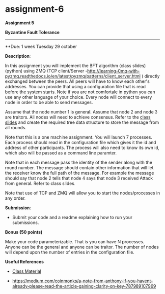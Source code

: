 # assignment-6

**Assignment 5**

**Byzantine Fault Tolerance**

******************

**Due: 1 week Tuesday 29 october


**Description**: 

In this assignment you will implement the BFT algorithm (class slides) (python) using ZMQ (TCP client/Server -http://learning-0mq-with-pyzmq.readthedocs.io/en/latest/pyzmq/patterns/client_server.html ) directly exchanged between the peers. All peers will have to know each other's addresses. You can provide that using a configuration file that is read before the system starts. Note if you are not comfortale in python you can use any other language of your choice. Every node will connect to every node in order to be able to send messages.

Assume that the node number 1 is general.  Assume that node 2 and node 3 are traitors. All nodes will need to achieve consensus. Refer to the [class slides](https://github.com/vu-resilient-distributed-systems/lectures-fall-2019/tree/master/Module-5-AvoidingFailures) and create the required tree data structure to store the message from all rounds.

Note that this is a one machine assignment. You will launch 7 processes. Each process should read in the configuration file which gives it the id and address of other participants. The process will also need to know its own id, which also will be passed as a command line paramter.

Note that in each message pass the identity of the sender along with the round number. The message should contain other information that will let the receiver know the full path of the message. For example the message should say that node 2 tells that node 4 says that node 3 received Attack from general. Refer to class slides.

Note that use of TCP and ZMQ will allow you to start the nodes/processes in any order.

**Submission**:

- Submit your code and a readme explaining how to run your submissions.

**Bonus (50 points)**

Make your code parameterizable. That is you can have N processes. Anyone can be the general and anyone can be traitor. The number of nodes will depend upon the number of entries in the configuration file.

**Useful References**

- [Class Material](https://github.com/vu-resilient-distributed-systems/lectures-fall-2019/tree/master/Module-5-AvoidingFailures)

- https://medium.com/coinmonks/a-note-from-anthony-if-you-havent-already-please-read-the-article-gaining-clarity-on-key-787989107969
